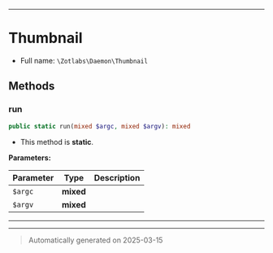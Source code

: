 ***

# Thumbnail





* Full name: `\Zotlabs\Daemon\Thumbnail`




## Methods


### run



```php
public static run(mixed $argc, mixed $argv): mixed
```



* This method is **static**.




**Parameters:**

| Parameter | Type | Description |
|-----------|------|-------------|
| `$argc` | **mixed** |  |
| `$argv` | **mixed** |  |





***


***
> Automatically generated on 2025-03-15
